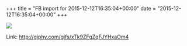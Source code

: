 +++
title = "FB import for 2015-12-12T16:35:04+00:00"
date = "2015-12-12T16:35:04+00:00"
+++

<img src="https://external.xx.fbcdn.net/safe_image.php?d=AQB4V6EbGfXPiExE&url=https%3A%2F%2Fmedia.giphy.com%2Fmedia%2FxTk9ZFgZqFJYHxaOm4%2Fgiphy.gif&_nc_hash=AQDnY04wFPaCp2YZ" />

Link: <a href="http://giphy.com/gifs/xTk9ZFgZqFJYHxaOm4">http://giphy.com/gifs/xTk9ZFgZqFJYHxaOm4</a>
